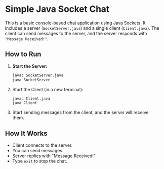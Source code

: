 # Simple Java Socket Chat

This is a basic console-based chat application using Java Sockets. It includes a server (`SocketServer.java`) and a single client (`Client.java`). The client can send messages to the server, and the server responds with `"Message Received!"`.

## How to Run

1. **Start the Server:**

   ```bash
   javac SocketServer.java
   java SocketServer
2. Start the Client (in a new terminal):

   ```bash
   javac Client.java
   java Client
3. Start sending messages from the client, and the server will receive them.

## How It Works

- Client connects to the server.
- You can send messages.
- Server replies with "Message Received!"
- Type `exit` to stop the chat.
